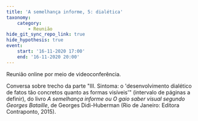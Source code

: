 ```yaml
---
title: 'A semelhança informe, 5: dialética'
taxonomy:
    category:
        - Reunião
hide_git_sync_repo_link: true
hide_hypothesis: true
event:
    start: '16-11-2020 17:00'
    end: '16-11-2020 20:00'
---
```


Reunião online por meio de videoconferência.

Conversa sobre trecho da parte "III. Sintoma: o 'desenvolvimento dialético de fatos tão concretos quanto as formas visíveis'" (intervalo de páginas a definir), do livro _A semelhança informe ou O gaio saber visual segundo Georges Bataille_, de Georges Didi-Huberman (Rio de Janeiro: Editora Contraponto, 2015).